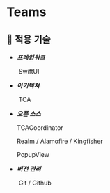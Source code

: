 # Teams

## 🔆 **적용 기술**

* ***프레임워크***

  ​	SwiftUI

* ***아키텍쳐***

  ​	TCA

* ***오픈 소스***

    TCACoordinator
  
    Realm / Alamofire /	Kingfisher
  
    PopupView

* ***버전 관리***

  ​	Git / Github

  <br>
